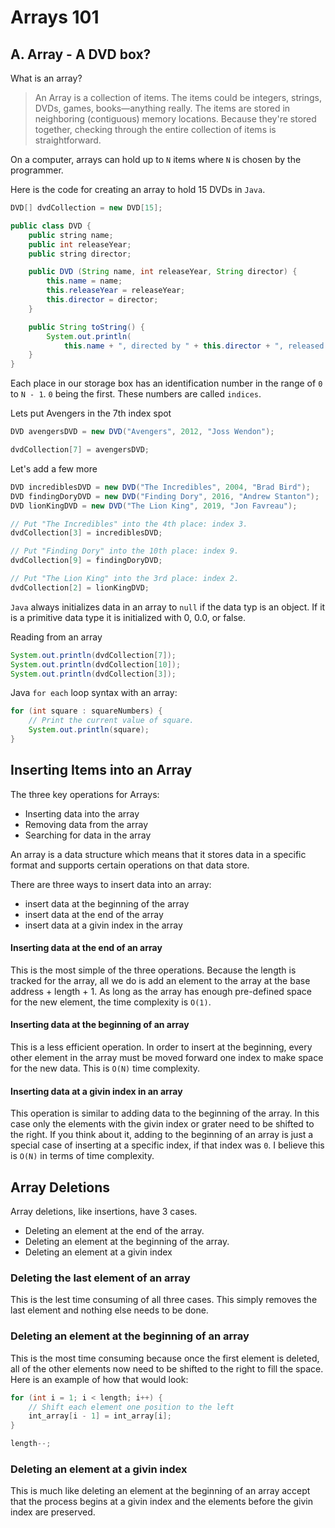 # Arrays 101

## A. Array - A DVD box?

What is an array?

> An Array is a collection of items. The items could be integers, strings, DVDs, games, books—anything really. The items are stored in neighboring (contiguous) memory locations. Because they're stored together, checking through the entire collection of items is straightforward.

On a computer, arrays can hold up to `N` items where `N` is chosen by the programmer.

Here is the code for creating an array to hold 15 DVDs in `Java`.

```Java
DVD[] dvdCollection = new DVD[15];

public class DVD {
    public string name;
    public int releaseYear;
    public string director;

    public DVD (String name, int releaseYear, String director) {
        this.name = name;
        this.releaseYear = releaseYear;
        this.director = director;
    }

    public String toString() {
        System.out.println(
            this.name + ", directed by " + this.director + ", released in " + this.releaseYear));
    }
}
```

Each place in our storage box has an identification number in the range of `0` to `N - 1`. `0` being the first. These numbers are called `indices`.

Lets put Avengers in the 7th index spot

```Java
DVD avengersDVD = new DVD("Avengers", 2012, "Joss Wendon");

dvdCollection[7] = avengersDVD;

```

Let's add a few more

```Java
DVD incrediblesDVD = new DVD("The Incredibles", 2004, "Brad Bird");
DVD findingDoryDVD = new DVD("Finding Dory", 2016, "Andrew Stanton");
DVD lionKingDVD = new DVD("The Lion King", 2019, "Jon Favreau");

// Put "The Incredibles" into the 4th place: index 3.
dvdCollection[3] = incrediblesDVD;

// Put "Finding Dory" into the 10th place: index 9.
dvdCollection[9] = findingDoryDVD;

// Put "The Lion King" into the 3rd place: index 2.
dvdCollection[2] = lionKingDVD;
```

`Java` always initializes data in an array to `null` if the data typ is an object. If it is a primitive data type it is initialized with 0, 0.0, or false.

Reading from an array

```Java
System.out.println(dvdCollection[7]);
System.out.println(dvdCollection[10]);
System.out.println(dvdCollection[3]);
```

Java `for each` loop syntax with an array:

```Java
for (int square : squareNumbers) {
    // Print the current value of square.
    System.out.println(square);
}
```

## Inserting Items into an Array

The three key operations for Arrays:

-   Inserting data into the array
-   Removing data from the array
-   Searching for data in the array

An array is a data structure which means that it stores data in a specific format
and supports certain operations on that data store.

There are three ways to insert data into an array:

-   insert data at the beginning of the array
-   insert data at the end of the array
-   insert data at a givin index in the array

#### Inserting data at the end of an array

This is the most simple of the three operations. Because the length is tracked for the array, all we do is add an element to the array at the base address + length + 1. As long as the array has enough pre-defined space for the new element, the time complexity is `O(1)`.

#### Inserting data at the beginning of an array

This is a less efficient operation. In order to insert at the beginning, every other element in the array must be moved forward one index to make space for the new data. This is `O(N)` time complexity.

#### Inserting data at a givin index in an array

This operation is similar to adding data to the beginning of the array. In this case only the elements with the givin index or grater need to be shifted to the right. If you think about it, adding to the beginning of an array is just a special case of inserting at a specific index, if that index was `0`. I believe this is `O(N)` in terms of time complexity.
 
## Array Deletions
Array deletions, like insertions, have 3 cases.
- Deleting an element at the end of the array.
- Deleting an element at the beginning of the array.
- Deleting an element at a givin index


### Deleting the last element of an array
This is the lest time consuming of all three cases. This simply removes the last element and nothing else needs to be done.

### Deleting an element at the beginning of an array
This is the most time consuming because once the first element is deleted, all of the other elements now need to be shifted to the right to fill the space. Here is an example of how that would look:

```java
for (int i = 1; i < length; i++) {
    // Shift each element one position to the left
    int_array[i - 1] = int_array[i];
}

length--;
```

### Deleting an element at a givin index
This is much like deleting an element at the beginning of an array accept that the process begins at a givin index and the elements before the givin index are preserved. 